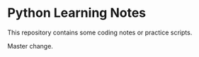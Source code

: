 # Python Learning Notes
This repository contains some coding notes or practice scripts.

Master change.
